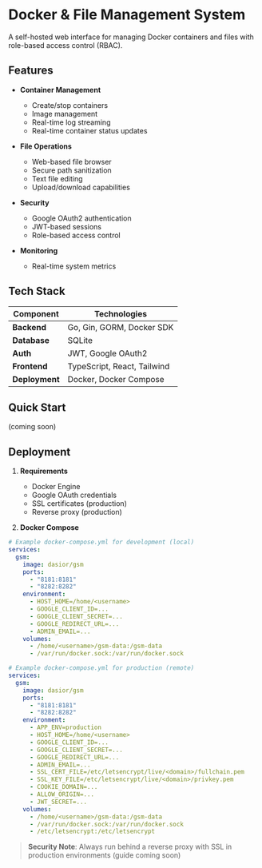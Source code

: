 # Docker & File Management System

A self-hosted web interface for managing Docker containers and files with role-based access control (RBAC).

## Features

- **Container Management**

  - Create/stop containers
  - Image management
  - Real-time log streaming
  - Real-time container status updates

- **File Operations**

  - Web-based file browser
  - Secure path sanitization
  - Text file editing
  - Upload/download capabilities

- **Security**

  - Google OAuth2 authentication
  - JWT-based sessions
  - Role-based access control

- **Monitoring**
  - Real-time system metrics

## Tech Stack

| Component      | Technologies                |
| -------------- | --------------------------- |
| **Backend**    | Go, Gin, GORM, Docker SDK   |
| **Database**   | SQLite                      |
| **Auth**       | JWT, Google OAuth2          |
| **Frontend**   | TypeScript, React, Tailwind |
| **Deployment** | Docker, Docker Compose      |

## Quick Start

(coming soon)

## Deployment

1. **Requirements**

   - Docker Engine
   - Google OAuth credentials
   - SSL certificates (production)
   - Reverse proxy (production)

2. **Docker Compose**

```yaml
# Example docker-compose.yml for development (local)
services:
  gsm:
    image: dasior/gsm
    ports:
      - "8181:8181"
      - "8282:8282"
    environment:
      - HOST_HOME=/home/<username>
      - GOOGLE_CLIENT_ID=...
      - GOOGLE_CLIENT_SECRET=...
      - GOOGLE_REDIRECT_URL=...
      - ADMIN_EMAIL=...
    volumes:
      - /home/<username>/gsm-data:/gsm-data
      - /var/run/docker.sock:/var/run/docker.sock

# Example docker-compose.yml for production (remote)
services:
  gsm:
    image: dasior/gsm
    ports:
      - "8181:8181"
      - "8282:8282"
    environment:
      - APP_ENV=production
      - HOST_HOME=/home/<username>
      - GOOGLE_CLIENT_ID=...
      - GOOGLE_CLIENT_SECRET=...
      - GOOGLE_REDIRECT_URL=...
      - ADMIN_EMAIL=...
      - SSL_CERT_FILE=/etc/letsencrypt/live/<domain>/fullchain.pem
      - SSL_KEY_FILE=/etc/letsencrypt/live/<domain>/privkey.pem
      - COOKIE_DOMAIN=...
      - ALLOW_ORIGIN=...
      - JWT_SECRET=...
    volumes:
      - /home/<username>/gsm-data:/gsm-data
      - /var/run/docker.sock:/var/run/docker.sock
      - /etc/letsencrypt:/etc/letsencrypt
```

> **Security Note**: Always run behind a reverse proxy with SSL in production environments (guide coming soon)
